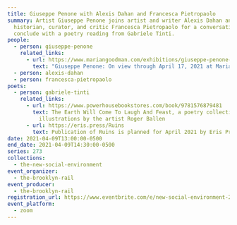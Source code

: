 ```yaml
---
title: Giuseppe Penone with Alexis Dahan and Francesca Pietropaolo
summary: Artist Giuseppe Penone joins artist and writer Alexis Dahan and art
  historian, curator, and critic Francesca Pietropaolo for a conversation. We
  conclude with a poetry reading from Gabriele Tinti.
people:
  - person: giuseppe-penone
    related_links:
      - url: https://www.mariangoodman.com/exhibitions/giuseppe-penone-new-york-leaves-of-grass/
        text: "Giuseppe Penone: On view through April 17, 2021 at Marian Goodman"
  - person: alexis-dahan
  - person: francesca-pietropaolo
poets:
  - person: gabriele-tinti
    related_links:
      - url: https://www.powerhousebookstores.com/book/9781576879481
        text: The Earth Will Come To Laugh And Feast, a poetry collection with
          illustrations by the artist Roger Ballen
      - url: https://eris.press/Ruins
        text: Publication of Ruins is planned for April 2021 by Eris Press (London)
date: 2021-04-09T13:00:00-0500
end_date: 2021-04-09T14:30:00-0500
series: 273
collections:
  - the-new-social-environment
event_organizer:
  - the-brooklyn-rail
event_producer:
  - the-brooklyn-rail
registration_url: https://www.eventbrite.com/e/new-social-environment-273-giuseppe-penone-tickets-149214112427
event_platform:
  - zoom
---
```

